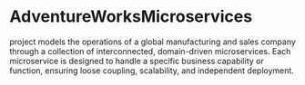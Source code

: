 # AdventureWorksMicroservices
project models the operations of a global manufacturing and sales company through a collection of interconnected, domain-driven microservices. Each microservice is designed to handle a specific business capability or function, ensuring loose coupling, scalability, and independent deployment.
